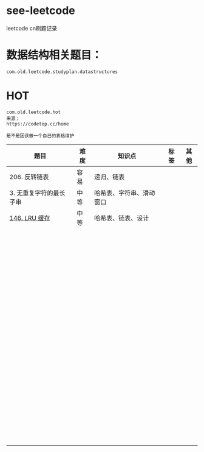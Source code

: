 # see-leetcode
leetcode cn刷题记录

# 数据结构相关题目：

```
com.old.leetcode.studyplan.datastructures
```



# HOT

```
com.old.leetcode.hot
来源；
https://codetop.cc/home

是不是因该做一个自己的表格维护
```

| 题目                                                     | 难度 | 知识点                   | 标签 | 其他 |
| -------------------------------------------------------- | ---- | ------------------------ | ---- | ---- |
| 206. 反转链表                                            | 容易 | 递归、链表               |      |      |
| 3. 无重复字符的最长子串                                  | 中等 | 哈希表、字符串、滑动窗口 |      |      |
| [146. LRU 缓存](https://leetcode.cn/problems/lru-cache/) | 中等 | 哈希表、链表、设计       |      |      |
|                                                          |      |                          |      |      |
|                                                          |      |                          |      |      |
|                                                          |      |                          |      |      |
|                                                          |      |                          |      |      |
|                                                          |      |                          |      |      |
|                                                          |      |                          |      |      |
|                                                          |      |                          |      |      |
|                                                          |      |                          |      |      |
|                                                          |      |                          |      |      |
|                                                          |      |                          |      |      |
|                                                          |      |                          |      |      |
|                                                          |      |                          |      |      |
|                                                          |      |                          |      |      |
|                                                          |      |                          |      |      |
|                                                          |      |                          |      |      |
|                                                          |      |                          |      |      |
|                                                          |      |                          |      |      |
|                                                          |      |                          |      |      |
|                                                          |      |                          |      |      |
|                                                          |      |                          |      |      |
|                                                          |      |                          |      |      |
|                                                          |      |                          |      |      |
|                                                          |      |                          |      |      |
|                                                          |      |                          |      |      |
|                                                          |      |                          |      |      |
|                                                          |      |                          |      |      |
|                                                          |      |                          |      |      |
|                                                          |      |                          |      |      |
|                                                          |      |                          |      |      |
|                                                          |      |                          |      |      |
|                                                          |      |                          |      |      |
|                                                          |      |                          |      |      |
|                                                          |      |                          |      |      |
|                                                          |      |                          |      |      |
|                                                          |      |                          |      |      |
|                                                          |      |                          |      |      |
|                                                          |      |                          |      |      |
|                                                          |      |                          |      |      |
|                                                          |      |                          |      |      |
|                                                          |      |                          |      |      |
|                                                          |      |                          |      |      |
|                                                          |      |                          |      |      |
|                                                          |      |                          |      |      |
|                                                          |      |                          |      |      |
|                                                          |      |                          |      |      |
|                                                          |      |                          |      |      |
|                                                          |      |                          |      |      |
|                                                          |      |                          |      |      |
|                                                          |      |                          |      |      |
|                                                          |      |                          |      |      |
|                                                          |      |                          |      |      |
|                                                          |      |                          |      |      |
|                                                          |      |                          |      |      |
|                                                          |      |                          |      |      |
|                                                          |      |                          |      |      |
|                                                          |      |                          |      |      |
|                                                          |      |                          |      |      |
|                                                          |      |                          |      |      |
|                                                          |      |                          |      |      |
|                                                          |      |                          |      |      |
|                                                          |      |                          |      |      |
|                                                          |      |                          |      |      |
|                                                          |      |                          |      |      |
|                                                          |      |                          |      |      |
|                                                          |      |                          |      |      |
|                                                          |      |                          |      |      |
|                                                          |      |                          |      |      |
|                                                          |      |                          |      |      |
|                                                          |      |                          |      |      |
|                                                          |      |                          |      |      |
|                                                          |      |                          |      |      |
|                                                          |      |                          |      |      |
|                                                          |      |                          |      |      |
|                                                          |      |                          |      |      |
|                                                          |      |                          |      |      |
|                                                          |      |                          |      |      |
|                                                          |      |                          |      |      |
|                                                          |      |                          |      |      |
|                                                          |      |                          |      |      |
|                                                          |      |                          |      |      |
|                                                          |      |                          |      |      |
|                                                          |      |                          |      |      |
|                                                          |      |                          |      |      |
|                                                          |      |                          |      |      |
|                                                          |      |                          |      |      |
|                                                          |      |                          |      |      |
|                                                          |      |                          |      |      |
|                                                          |      |                          |      |      |
|                                                          |      |                          |      |      |
|                                                          |      |                          |      |      |
|                                                          |      |                          |      |      |
|                                                          |      |                          |      |      |
|                                                          |      |                          |      |      |
|                                                          |      |                          |      |      |
|                                                          |      |                          |      |      |

